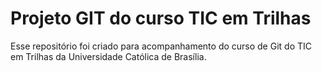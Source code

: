 # Projeto GIT do curso TIC em Trilhas

Esse repositório foi criado para acompanhamento do curso de Git do TIC em Trilhas da Universidade Católica de Brasília.
